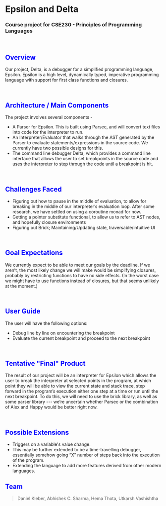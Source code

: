 # Epsilon and Delta
### Course project for **CSE230 - Principles of Programming Languages**

<br>

## <span style="color:blue"> Overview </span>
Our project, Delta, is a debugger for a simplified programming language, Epsilon. Epsilon is a high level, dynamically typed, imperative programming language with support for first class functions and closures.

<br>

## <span style="color:blue"> Architecture / Main Components </span>
The project involves several components -
- A Parser for Epsilon. This is built using Parsec, and will convert text files into code for the interpreter to run.  
- An Interpreter/Evaluator that walks through the AST generated by the Parser to evaluate statements/expressions in the source code. We currently have two possible designs for this.
- The command line debugger Delta, which provides a command line interface that allows the user to set breakpoints in the source code and uses the interpreter to step through the code until a breakpoint is hit. 

<br>

## <span style="color:blue"> Challenges Faced </span>
-  Figuring out how to pause in the middle of evaluation, to allow for breaking in the middle of our interpreter’s evaluation loop. After some research, we have settled on using a coroutine monad for now. 
- Getting a pointer substitute functional, to allow us to refer to AST nodes, and hopefully closure environments
- Figuring out Brick; Maintaining/Updating state, traversable/intuitive UI

<br>

## <span style="color:blue"> Goal Expectations </span>
We currently expect to be able to meet our goals by the deadline. If we aren’t, the most likely change we will make would be simplifying closures, probably by restricting functions to have no side effects. (In the worst case we might have to use functions instead of closures, but that seems unlikely at the moment.)

<br>

## <span style="color:blue"> User Guide </span>
The user will have the following options:
- Debug line by line on encountering the breakpoint
- Evaluate the current breakpoint and proceed to the next breakpoint

<br>

## <span style="color:blue"> Tentative "Final" Product </span>
The result of our project will be an interpreter for Epsilon which allows the user to break the interpreter at selected points in the program, at which point they will be able to view the current state and stack trace, step forward in the program’s execution either one step at a time or run until the next breakpoint. To do this, we will need to use the brick library, as well as some parser library --- we’re uncertain whether Parsec or the combination of Alex and Happy would be better right now.

<br>

## <span style="color:blue"> Possible Extensions </span>
* Triggers on a variable's value change.
* This may be further extended to be a time-travelling debugger, essentially somehow going “X” number of steps back into the execution of the program.
* Extending the language to add more features derived from other modern languages.

## <span style="color:blue"> Team </span>
> Daniel Kleber,
> Abhishek C. Sharma,
> Hema Thota,
> Utkarsh Vashishtha